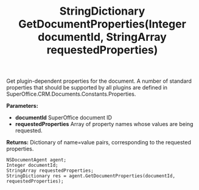 ﻿---
uid: crmscript_ref_NSDocumentAgent_GetDocumentProperties
title: StringDictionary GetDocumentProperties(Integer documentId, StringArray requestedProperties)
intellisense: NSDocumentAgent.GetDocumentProperties
keywords: NSDocumentAgent, GetDocumentProperties
so.topic: reference
---

Get plugin-dependent properties for the document. A number of standard properties that should be supported by all plugins are defined in SuperOffice.CRM.Documents.Constants.Properties.

**Parameters:**
 - **documentId** SuperOffice document ID
 - **requestedProperties** Array of property names whose values are being requested.

**Returns:** Dictionary of name=value pairs, corresponding to the requested properties.

```crmscript
NSDocumentAgent agent;
Integer documentId;
StringArray requestedProperties;
StringDictionary res = agent.GetDocumentProperties(documentId, requestedProperties);
```

